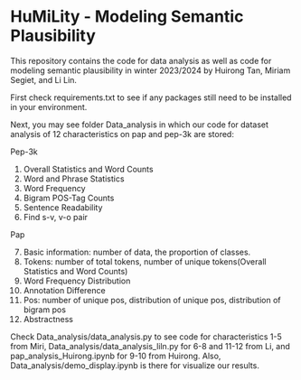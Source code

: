 # HuMiLity - Modeling Semantic Plausibility

This repository contains the code for data analysis as well as code for modeling semantic plausibility in winter 2023/2024 by Huirong Tan, Miriam Segiet, and Li Lin.

First check requirements.txt to see if any packages still need to be installed in your environment.

Next, you may see folder Data_analysis in which our code for dataset analysis of 12 characteristics on pap and pep-3k are stored: 

Pep-3k

1. Overall Statistics and Word Counts
2. Word and Phrase Statistics
3. Word Frequency
4. Bigram POS-Tag Counts
5. Sentence Readability
6. Find s-v, v-o pair

Pap

7.  Basic information: number of data, the proportion of classes.
8.  Tokens: number of total tokens, number of unique tokens(Overall Statistics and Word Counts)
9.  Word Frequency Distribution
10.  Annotation Difference 
11.  Pos: number of unique pos, distribution of unique pos, distribution of bigram pos
12.  Abstractness

Check Data_analysis/data_analysis.py to see code for characteristics 1-5 from Miri, Data_analysis/data_analysis_liln.py for 6-8 and 11-12 from Li, and pap_analysis_Huirong.ipynb for 9-10 from Huirong. Also, Data_analysis/demo_display.ipynb is there for visualize our results.
